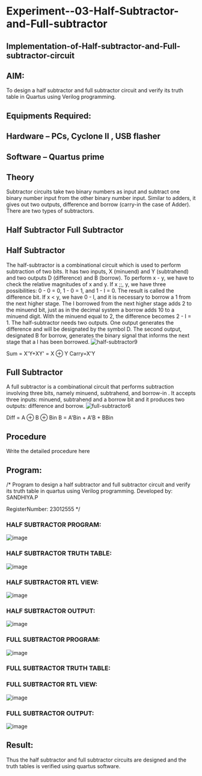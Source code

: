 # Experiment--03-Half-Subtractor-and-Full-subtractor
## Implementation-of-Half-subtractor-and-Full-subtractor-circuit
## AIM:
To design a half subtractor and full subtractor circuit and verify its truth table in Quartus using Verilog programming.

## Equipments Required:
## Hardware – PCs, Cyclone II , USB flasher
## Software – Quartus prime
## Theory
Subtractor circuits take two binary numbers as input and subtract one binary number input from the other binary number input. Similar to adders, it gives out two outputs, difference and borrow (carry-in the case of Adder). There are two types of subtractors.

## Half Subtractor Full Subtractor
## Half Subtractor
The half-subtractor is a combinational circuit which is used to perform subtraction of two bits. It has two inputs, X (minuend) and Y (subtrahend) and two outputs D (difference) and B (borrow). To perform x - y, we have to check the relative magnitudes of x and y. If x ;;, y, we have three possibilities: 0 - 0 = 0, 1 - 0 = 1, and 1 - I = 0. The result is called the difference bit. If x < y, we have 0 - I, and it is necessary to borrow a 1 from the next higher stage. The I borrowed from the next higher stage adds 2 to the minuend bit, just as in the decimal system a borrow adds 10 to a minuend digit. With the minuend equal to 2, the difference becomes 2 - I = 1. The half-subtractor needs two outputs. One output generates the difference and will be designated by the symbol D. The second output, designated B for borrow, generates the binary signal that informs the next stage that a I has been borrowed.
![half-subtractor9](https://user-images.githubusercontent.com/36288975/166112538-58c3bc7c-ee5d-4e6a-ac8d-8e8328efe27a.png)


Sum = X'Y+XY' = X ⊕ Y
Carry=X'Y

## Full Subtractor
A full subtractor is a combinational circuit that performs subtraction involving three bits, namely minuend, subtrahend, and borrow-in . It accepts three inputs: minuend, subtrahend and a borrow bit and it produces two outputs: difference and borrow. 
![full-subtractor6](https://user-images.githubusercontent.com/36288975/166112541-24c68359-3de8-4674-ae22-8272ffc385ed.png)


Diff = A ⊕ B ⊕ Bin B = A'Bin + A'B + BBin

## Procedure



Write the detailed procedure here 


## Program:
/*
Program to design a half subtractor and full subtractor circuit and verify its truth table in quartus using Verilog programming.
Developed by: SANDHIYA.P

RegisterNumber:  23012555
*/

### HALF SUBTRACTOR PROGRAM:

![image](https://github.com/Sandhiyapalanivel/Experiment--03-Half-Subtractor-and-Full-subtractor/assets/145743091/db8cf59c-e9dc-449f-a2e8-f8f3cde15589)

### HALF SUBTRACTOR TRUTH TABLE:

![image](https://github.com/Sandhiyapalanivel/Experiment--03-Half-Subtractor-and-Full-subtractor/assets/145743091/03761380-3a15-4096-b549-1afeeeb3d8c8)


### HALF SUBTRACTOR RTL VIEW:

![image](https://github.com/Sandhiyapalanivel/Experiment--03-Half-Subtractor-and-Full-subtractor/assets/145743091/bba64dc8-acf5-458e-9b2c-a6fa81d34f27)

### HALF SUBTRACTOR OUTPUT:

![image](https://github.com/Sandhiyapalanivel/Experiment--03-Half-Subtractor-and-Full-subtractor/assets/145743091/db0ee482-7d33-4c0f-b622-52051e94d965)

### FULL SUBTRACTOR PROGRAM:

![image](https://github.com/Sandhiyapalanivel/Experiment--03-Half-Subtractor-and-Full-subtractor/assets/145743091/446a981c-5a14-45aa-a3c2-84c5f3d1ae47)

### FULL SUBTRACTOR TRUTH TABLE:


### FULL SUBTRACTOR RTL VIEW:


![image](https://github.com/Sandhiyapalanivel/Experiment--03-Half-Subtractor-and-Full-subtractor/assets/145743091/6f3daee0-ff82-4bd7-ad3b-d7e1f4e926cb)

### FULL SUBTRACTOR OUTPUT:

![image](https://github.com/Sandhiyapalanivel/Experiment--03-Half-Subtractor-and-Full-subtractor/assets/145743091/fa9bc218-0217-4815-9633-39c0d54fca58)




## Result:
Thus the half subtractor and full subtractor circuits are designed and the truth tables is verified using quartus software.
